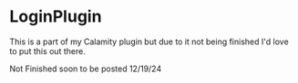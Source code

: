 # LoginPlugin
This is a part of my Calamity plugin but due to it not being finished I'd love to put this out there.


Not Finished soon to be posted 12/19/24
